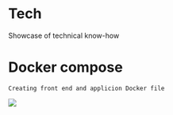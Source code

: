 # Tech
Showcase of technical know-how

# Docker compose

```
Creating front end and applicion Docker file
```
<img src="list.png">


